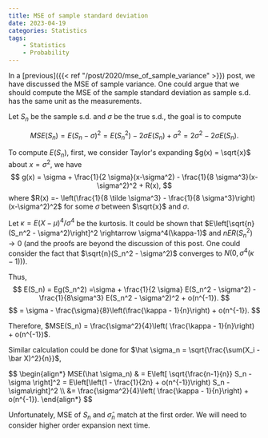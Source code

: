 ```yaml
---
title: MSE of sample standard deviation
date: 2023-04-19
categories: Statistics
tags: 
    - Statistics
    - Probability
---
```



In a [previous]({{< ref "/post/2020/mse_of_sample_variance" >}}) post, we have discussed the MSE of sample variance. One could argue that we should compute the MSE of the sample standard deviation as sample s.d. has the same unit as the measurements.

Let $S_n$ be the sample s.d. and $\sigma$ be the true s.d., the goal is to compute

$$
MSE(S_n) = E(S_n-\sigma)^2 = E(S_n^2) - 2 \sigma E(S_n) + \sigma^2 = 2 \sigma^2 -  2 \sigma E(S_n).
$$

To compute $E(S_n)$, first, we consider Taylor's expanding $g(x) = \sqrt{x}$ about $x=\sigma^2$,
we have
$$
g(x) = \sigma + \frac{1}{2 \sigma}(x-\sigma^2) -  \frac{1}{8 \sigma^3}(x-\sigma^2)^2 + R(x),
$$
where $R(x) =- \left(\frac{1}{8 \tilde \sigma^3} - \frac{1}{8 \sigma^3}\right)(x-\sigma^2)^2$ for some  $\tilde \sigma$ between $\sqrt{x}$ and $\sigma$.



Let $\kappa = E(X - \mu)^4 / \sigma^4$ be the kurtosis.
It could be shown that $E\left[\sqrt{n}(S_n^2 - \sigma^2)\right]^2 \rightarrow \sigma^4(\kappa-1)$ and $n ER(S_n^2) \rightarrow 0$ (and the proofs are beyond the discussion of this post. One could consider the fact that $\sqrt{n}(S_n^2 - \sigma^2)$  converges to $N(0, \sigma^4(\kappa-1))$).

Thus,
$$
E(S_n) = Eg(S_n^2) =\sigma + \frac{1}{2 \sigma} E(S_n^2 - \sigma^2) - \frac{1}{8\sigma^3} E(S_n^2 - \sigma^2)^2 + o(n^{-1}).
$$
$$
 = \sigma - \frac{\sigma}{8}\left(\frac{\kappa - 1}{n}\right) + o(n^{-1}).
$$

Therefore, $MSE(S_n) = \frac{\sigma^2}{4}\left( \frac{\kappa - 1}{n}\right) + o(n^{-1})$.

Similar calculation could be done for $\hat \sigma_n = \sqrt{\frac{\sum(X_i - \bar X)^2}{n}}$,

<span>
$$
\begin{align*}
MSE(\hat \sigma_n) & = E\left[ \sqrt{\frac{n-1}{n}} S_n - \sigma \right]^2 = 
E\left[\left(1 - \frac{1}{2n} + o(n^{-1})\right) S_n - \sigma\right]^2 \\
&= \frac{\sigma^2}{4}\left( \frac{\kappa - 1}{n}\right) + o(n^{-1}).
\end{align*}
$$
</span>

Unfortunately, MSE of $S_n$ and $\hat \sigma_n$ match at the first order. We will need to consider higher order expansion next time.

